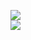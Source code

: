 [![](https://img.shields.io/badge/Made%20With-Github%20Spray-lightgrey.svg?style=for-the-badge&logo=github)](https://github.com/Annihil/github-spray#29838)  
[![](https://i.imgur.com/2DrTn0Z.gif)](https://github.com/Annihil/github-spray)